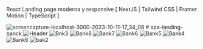 React Landing page moderna y responsive [ NextJS | Tailwind CSS | Framer Motion | TypeScript ]



![screencapture-localhost-3000-2023-10-11-17_34_08](https://github.com/ratasi/landing-page-bank/assets/16082370/27071d9d-78cd-43dc-99cc-75f07b910cac)
#   s p a - l a n d i n g - b a n c k 
 
![Header](https://github.com/cristian-santana/spa-landing-banck/assets/84883843/3458f2fc-1bb8-4470-b3c8-69b5f5fba955)
![Bnk3](https://github.com/cristian-santana/spa-landing-banck/assets/84883843/1238b81c-d3a2-4569-8dbb-776cfc370adc)
![Bank8](https://github.com/cristian-santana/spa-landing-banck/assets/84883843/b5d65325-795d-4294-8cf4-893734a0bf1c)
![Bank7](https://github.com/cristian-santana/spa-landing-banck/assets/84883843/034623fb-a9aa-432b-a782-3f85fe40a745)
![Bank6](https://github.com/cristian-santana/spa-landing-banck/assets/84883843/30dd153f-032a-42ce-bded-5b2fedeab996)
![Bank5](https://github.com/cristian-santana/spa-landing-banck/assets/84883843/3c340fbc-7432-4e9e-ab6a-47bb50e74e7f)
![Bank4](https://github.com/cristian-santana/spa-landing-banck/assets/84883843/5729aafe-129c-41eb-ab60-e383a7663bcc)
![Bank6](https://github.com/cristian-santana/spa-landing-banck/assets/84883843/0ff50c99-0986-4fa9-9bab-6565055abce8)
![bak2](https://github.com/cristian-santana/spa-landing-banck/assets/84883843/67815b09-6827-432e-bc93-9f9e3093cd5a)
